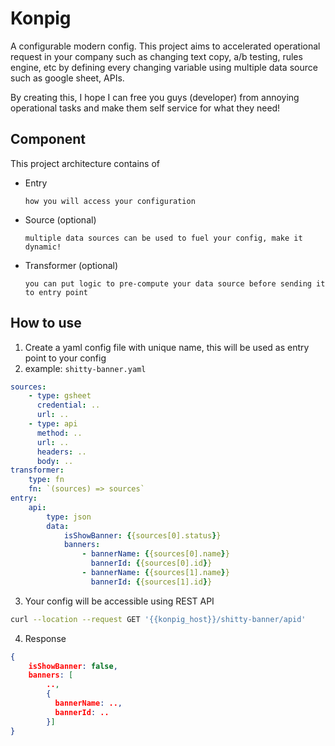 # Konpig

A configurable modern config. This project aims to accelerated operational request in your company such as changing text copy, a/b testing, rules engine, etc by defining every changing variable using multiple data source such as google sheet, APIs. 

By creating this, I hope I can free you guys (developer) from annoying operational tasks and make them self service for what they need!

## Component
This project architecture contains of
- Entry
    ```
    how you will access your configuration
    ```
- Source (optional) 
    ```
    multiple data sources can be used to fuel your config, make it dynamic!
    ```
- Transformer (optional)
    ```
    you can put logic to pre-compute your data source before sending it to entry point
    ```

## How to use
1. Create a yaml config file with unique name, this will be used as entry point to your config
2. example: `shitty-banner.yaml`
```yaml
sources:
    - type: gsheet
      credential: ..
      url: ..
    - type: api
      method: ..
      url: ..
      headers: ..
      body: ..
transformer:
    type: fn
    fn: `(sources) => sources`
entry:
    api:
        type: json
        data:
            isShowBanner: {{sources[0].status}}
            banners:
                - bannerName: {{sources[0].name}}
                  bannerId: {{sources[0].id}}
                - bannerName: {{sources[1].name}}
                  bannerId: {{sources[1].id}}
```
3. Your config will be accessible using REST API
```bash
curl --location --request GET '{{konpig_host}}/shitty-banner/apid'
```
4. Response
```JSON
{
    isShowBanner: false,
    banners: [
        ..,
        {
          bannerName: ..,
          bannerId: ..    
        }]
}
```